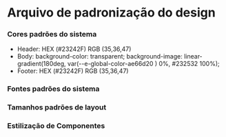# Arquivo de padronização do design

### Cores padrões do sistema
- Header: HEX (#23242F) RGB (35,36,47)
- Body: background-color: transparent;
        background-image: linear-gradient(180deg, var(--e-global-color-ae66d20 ) 0%, #232532 100%);
- Footer: HEX (#23242F) RGB (35,36,47)

### Fontes padrões do sistema

### Tamanhos padrões de layout

### Estilização de Componentes
